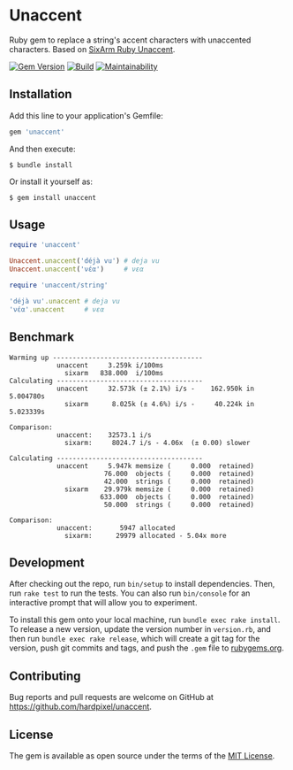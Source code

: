 # Unaccent

Ruby gem to replace a string's accent characters with unaccented characters. Based on [SixArm Ruby Unaccent](https://github.com/SixArm/sixarm_ruby_unaccent).

[![Gem Version](https://badge.fury.io/rb/unaccent.svg)](https://badge.fury.io/rb/unaccent)
[![Build](https://github.com/hardpixel/unaccent/actions/workflows/build.yml/badge.svg)](https://github.com/hardpixel/unaccent/actions/workflows/build.yml)
[![Maintainability](https://api.codeclimate.com/v1/badges/9070ea120ceeddbcc1d2/maintainability)](https://codeclimate.com/github/hardpixel/unaccent/maintainability)

## Installation

Add this line to your application's Gemfile:

```ruby
gem 'unaccent'
```

And then execute:

    $ bundle install

Or install it yourself as:

    $ gem install unaccent

## Usage

```ruby
require 'unaccent'

Unaccent.unaccent('déjà vu') # deja vu
Unaccent.unaccent('νέα')     # νεα

require 'unaccent/string'

'déjà vu'.unaccent # deja vu
'νέα'.unaccent     # νεα
```

## Benchmark

```
Warming up --------------------------------------
            unaccent     3.259k i/100ms
              sixarm   838.000  i/100ms
Calculating -------------------------------------
            unaccent     32.573k (± 2.1%) i/s -    162.950k in   5.004780s
              sixarm      8.025k (± 4.6%) i/s -     40.224k in   5.023339s

Comparison:
            unaccent:    32573.1 i/s
              sixarm:     8024.7 i/s - 4.06x  (± 0.00) slower

Calculating -------------------------------------
            unaccent     5.947k memsize (     0.000  retained)
                        76.000  objects (     0.000  retained)
                        42.000  strings (     0.000  retained)
              sixarm    29.979k memsize (     0.000  retained)
                       633.000  objects (     0.000  retained)
                        50.000  strings (     0.000  retained)

Comparison:
            unaccent:       5947 allocated
              sixarm:      29979 allocated - 5.04x more
```

## Development

After checking out the repo, run `bin/setup` to install dependencies. Then, run `rake test` to run the tests. You can also run `bin/console` for an interactive prompt that will allow you to experiment.

To install this gem onto your local machine, run `bundle exec rake install`. To release a new version, update the version number in `version.rb`, and then run `bundle exec rake release`, which will create a git tag for the version, push git commits and tags, and push the `.gem` file to [rubygems.org](https://rubygems.org).

## Contributing

Bug reports and pull requests are welcome on GitHub at https://github.com/hardpixel/unaccent.

## License

The gem is available as open source under the terms of the [MIT License](https://opensource.org/licenses/MIT).
